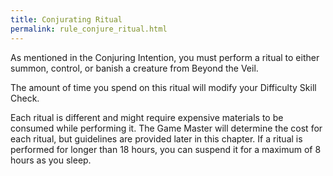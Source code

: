 ```yaml
---
title: Conjurating Ritual
permalink: rule_conjure_ritual.html
---
```


As mentioned in the Conjuring Intention, you must perform a ritual to either summon, control, or banish a creature from Beyond the Veil.

The amount of time you spend on this ritual will modify your Difficulty Skill Check.

Each ritual is different and might require expensive materials to be consumed while performing it. The Game Master will determine the cost for each ritual, but guidelines are provided later in this chapter. If a ritual is performed for longer than 18 hours, you can suspend it for a maximum of 8 hours as you sleep. 